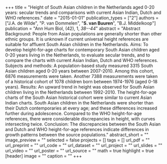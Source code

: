 +++
title = "Height of South Asian children in the Netherlands aged 0-20 years: secular trends and comparisons with current Asian Indian, Dutch and WHO references."
date = "2015-01-01"
publication_types = ["2"]
authors = ["J.A. de Wilde", "P. van Dommelen", "**S. van Buuren**", "B.J. Middelkoop"]
publication = "Ann Hum Biol, (42), 1, _38--44_"
abstract = "Abstract Background: People from Asian populations are generally shorter than other ethnic groups. It is unknown if current universal height references are suitable for affluent South Asian children in the Netherlands. Aims: To develop height-for-age charts for contemporary South Asian children aged 0-20 years living in the Netherlands, to evaluate secular trends, and to compare the charts with current Asian Indian, Dutch and WHO references. Subjects and methods: A population-based study measured 3315 South Asian children aged 0-20 years between 2007-2010. Among this cohort, 6876 measurements were taken. Another 7388 measurements were taken of a historical cohort of 1078 children born between 1974-1976 (aged 0-18 years). Results: An upward trend in height was observed for South Asian children living in the Netherlands between 1992-2010. The height-for-age charts of the South Asian historical cohort were similar to current Asian Indian charts. South Asian children in the Netherlands were shorter than their Dutch contemporaries at every age; and these differences increased further during adolescence. Compared to the WHO height-for-age references, there were considerable discrepancies in height, with curves intersecting twice. Conclusion: The discrepancies between the South Asian and Dutch and WHO height-for-age references indicate differences in growth patterns between the source populations."
abstract_short = ""
image_preview = ""
selected = false
projects = []
tags = []
url_pdf = ""
url_preprint = ""
url_code = ""
url_dataset = ""
url_project = ""
url_slides = ""
url_video = ""
url_poster = ""
url_source = ""
math = true
highlight = true
[header]
image = ""
caption = ""
+++
